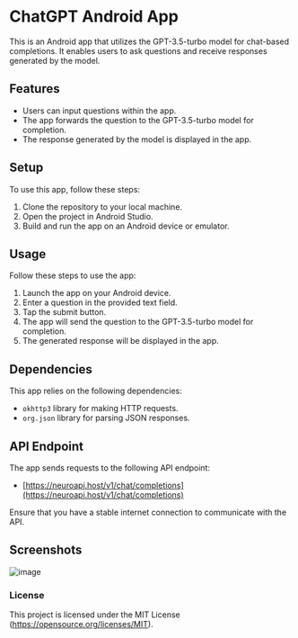 # ChatGPT Android App

This is an Android app that utilizes the GPT-3.5-turbo model for chat-based completions. It enables users to ask questions and receive responses generated by the model.

## Features
- Users can input questions within the app.
- The app forwards the question to the GPT-3.5-turbo model for completion.
- The response generated by the model is displayed in the app.

## Setup
To use this app, follow these steps:

1. Clone the repository to your local machine.
2. Open the project in Android Studio.
3. Build and run the app on an Android device or emulator.

## Usage
Follow these steps to use the app:

1. Launch the app on your Android device.
2. Enter a question in the provided text field.
3. Tap the submit button.
4. The app will send the question to the GPT-3.5-turbo model for completion.
5. The generated response will be displayed in the app.

## Dependencies
This app relies on the following dependencies:

- `okhttp3` library for making HTTP requests.
- `org.json` library for parsing JSON responses.

## API Endpoint
The app sends requests to the following API endpoint:

- [https://neuroapi.host/v1/chat/completions](https://neuroapi.host/v1/chat/completions)

Ensure that you have a stable internet connection to communicate with the API.


 ## Screenshots
![image](https://github.com/y9tr3ble/ChatGPT-Android/assets/69369034/a726fb0f-7e5e-49c2-b48a-b4910d10d6b8)

### License

This project is licensed under the MIT License (https://opensource.org/licenses/MIT).



